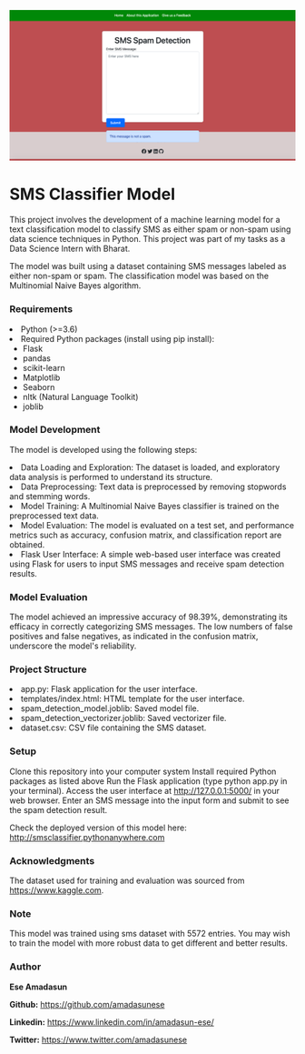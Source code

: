 ![Alt text](application/static/images/classifier.png)

# SMS Classifier Model

<p>This project involves the development of a machine learning model for a text classification model to classify SMS as either spam or non-spam using data science techniques in Python. This project was part of my tasks as a Data Science Intern with Bharat.</p>

<p>The model was built using a dataset containing SMS messages labeled as either non-spam or spam. The classification model was based on the Multinomial Naive Bayes algorithm.</p>

### Requirements

<li>Python (>=3.6)
<li> Required Python packages (install using pip install):
    <ul>
    <li>Flask</li>
    <li>pandas</li>
    <li>scikit-learn</li>
    <li>Matplotlib</li>
    <li>Seaborn</li>
    <li>nltk (Natural Language Toolkit)</li>
    <li>joblib</li> 
</ul>

### Model Development

The model is developed using the following steps:

<li>Data Loading and Exploration: The dataset is loaded, and exploratory data analysis is performed to understand its structure.</li>
<li>Data Preprocessing: Text data is preprocessed by removing stopwords and stemming words.</li>
<li>Model Training: A Multinomial Naive Bayes classifier is trained on the preprocessed text data.</li>
<li>Model Evaluation: The model is evaluated on a test set, and performance metrics such as accuracy, confusion matrix, and classification report are obtained.</li>
<li>Flask User Interface: A simple web-based user interface was created using Flask for users to input SMS messages and receive spam detection results.</li>


### Model Evaluation

The model achieved an impressive accuracy of 98.39%, demonstrating its efficacy in correctly categorizing SMS messages. The low numbers of false positives and false negatives, as indicated in the confusion matrix, underscore the model's reliability.


### Project Structure

<li>app.py: Flask application for the user interface.</li>
<li>templates/index.html: HTML template for the user interface.</li>
<li>spam_detection_model.joblib: Saved model file.</li>
<li>spam_detection_vectorizer.joblib: Saved vectorizer file.</li>
<li>dataset.csv: CSV file containing the SMS dataset.</li>
</ul>

### Setup

Clone this repository into your computer system
Install required Python packages as listed above
Run the Flask application (type python app.py in your terminal).
Access the user interface at http://127.0.0.1:5000/ in your web browser.
Enter an SMS message into the input form and submit to see the spam detection result.

Check the deployed version of this model here: http://smsclassifier.pythonanywhere.com

### Acknowledgments

The dataset used for training and evaluation was sourced from https://www.kaggle.com.

### Note

This model was trained using sms dataset with 5572 entries. You may wish to train the model with more robust data to get different and better results.



### Author

**<p>Ese Amadasun**</p>
**<p>Github:** https://github.com/amadasunese</p>
**<p>Linkedin:** https://www.linkedin.com/in/amadasun-ese/</p> 
**<p>Twitter:** https://www.twitter.com/amadasunese</p>